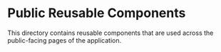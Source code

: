# Public Reusable Components

This directory contains reusable components that are used across the public-facing pages of the application.


